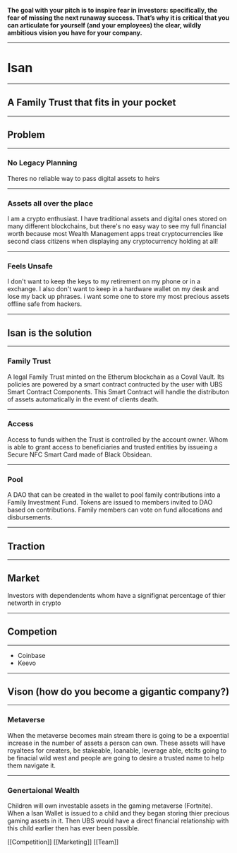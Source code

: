 **The goal with your pitch is to inspire fear in investors: specifically, the fear of missing the next runaway success. That’s why it is critical that you can articulate for yourself (and your employees) the clear, wildly ambitious vision you have for your company.**

---

# Isan
---
## A Family Trust that fits in your pocket
---
## Problem
---
### No Legacy Planning
Theres no reliable way to pass digital assets to heirs 

---
### Assets all over the place
I am a crypto enthusiast. I have traditional assets and digital ones stored on many different blockchains, but there's no easy way to see my full financial worth because most Wealth Management apps treat cryptocurrencies like second class citizens when displaying any cryptocurrency holding at all!

---
### Feels Unsafe
I don't want to keep the keys to my retirement on my phone or in a exchange. I also don't want to keep in a hardware wallet on my desk and lose my back up phrases. i want some one to store my most precious assets offline safe from hackers. 


---
## Isan is the solution
---
### Family Trust
A legal Family Trust minted on the Etherum blockchain as a Coval Vault. Its policies are powered by a smart contract contructed by the user with UBS Smart Contract Components. This Smart Contract will handle the distributon of assets automatically in the event of clients death.

---
### Access 
Access to funds withen the Trust is controlled by the account owner. Whom is able to grant access to beneficiaries and trusted entities by issueing a Secure NFC Smart Card made of Black Obsidean.
___
### Pool 
A DAO that can be created in the wallet to pool family contributions into a Family Investment Fund. Tokens are issued to members invited to DAO based on contributions. Family members can vote on fund allocations and disbursements. 

---
## Traction 
---
## Market
Investors with dependendents whom have a signifignat percentage of thier networth in crypto

---
## Competion
---
- Coinbase 
- Keevo
---
## Vison (how do you become a gigantic company?)
---
### Metaverse
When the metaverse becomes main stream there is going to be a expoential increase in the number of assets a person can own. These assets will have royaltees for creaters, be stakeable, loanable, leverage able, etcIts going to be finacial wild west and people are going to desire a trusted name to help them navigate it. 

---
### Genertaional Wealth
Children will own investable assets in the gaming metaverse (Fortnite). When a Isan Wallet is issued to a child and they began storing thier precious gaming assets in it. Then UBS would have a direct financial relationship with this child earlier then has ever been possible. 

[[Competition]]
[[Marketing]]
[[Team]]






